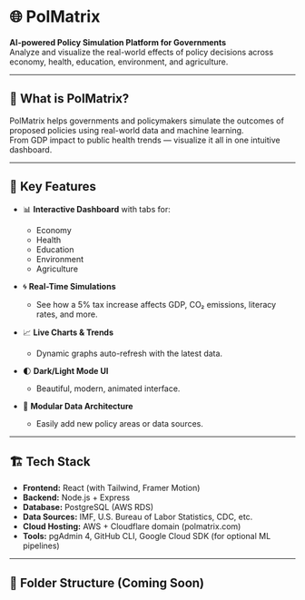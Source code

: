 # 🌐 PolMatrix

**AI-powered Policy Simulation Platform for Governments**  
Analyze and visualize the real-world effects of policy decisions across economy, health, education, environment, and agriculture.

---

## 🧠 What is PolMatrix?

PolMatrix helps governments and policymakers simulate the outcomes of proposed policies using real-world data and machine learning.  
From GDP impact to public health trends — visualize it all in one intuitive dashboard.

---

## 🚀 Key Features

- 📊 **Interactive Dashboard** with tabs for:
  - Economy
  - Health
  - Education
  - Environment
  - Agriculture

- 🌀 **Real-Time Simulations**
  - See how a 5% tax increase affects GDP, CO₂ emissions, literacy rates, and more.

- 📈 **Live Charts & Trends**
  - Dynamic graphs auto-refresh with the latest data.

- 🌓 **Dark/Light Mode UI**
  - Beautiful, modern, animated interface.

- 🧩 **Modular Data Architecture**
  - Easily add new policy areas or data sources.

---

## 🏗️ Tech Stack

- **Frontend:** React (with Tailwind, Framer Motion)
- **Backend:** Node.js + Express
- **Database:** PostgreSQL (AWS RDS)
- **Data Sources:** IMF, U.S. Bureau of Labor Statistics, CDC, etc.
- **Cloud Hosting:** AWS + Cloudflare domain (polmatrix.com)
- **Tools:** pgAdmin 4, GitHub CLI, Google Cloud SDK (for optional ML pipelines)

---

## 📁 Folder Structure (Coming Soon)
